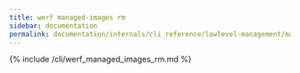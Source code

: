 ```yaml
---
title: werf managed-images rm
sidebar: documentation
permalink: documentation/internals/cli_reference/lowlevel-management/managed-images/rm.html
---
```


{% include /cli/werf_managed_images_rm.md %}
